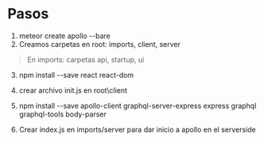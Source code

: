 # Pasos

1. meteor create apollo --bare
2. Creamos carpetas en root: imports, client, server
> En imports: carpetas api, startup, ui

3. npm install --save react react-dom

4. crear archivo init.js en root\client

5. npm install --save apollo-client graphql-server-express express graphql graphql-tools body-parser

6. Crear index.js en imports/server para dar inicio a apollo en el serverside

